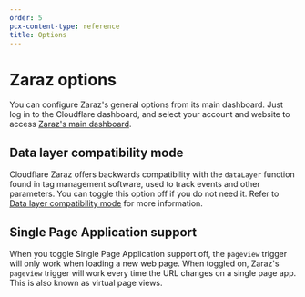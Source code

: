 ```yaml
---
order: 5
pcx-content-type: reference
title: Options
---
```


# Zaraz options

You can configure Zaraz's general options from its main dashboard. Just log in to the Cloudflare dashboard, and select your account and website to access [Zaraz's main dashboard](https://dash.cloudflare.com/?to=/:account/:zone/zaraz).

## Data layer compatibility mode

Cloudflare Zaraz offers backwards compatibility with the `dataLayer` function found in tag management software, used to track events and other parameters. You can toggle this option off if you do not need it. Refer to [Data layer compatibility mode](/datalayer-compatibility) for more information.

## Single Page Application support

When you toggle Single Page Application support off, the `pageview` trigger will only work when loading a new web page. When toggled on, Zaraz's `pageview` trigger will work every time the URL changes on a single page app. This is also known as virtual page views.